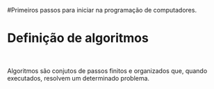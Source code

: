 #Primeiros passos para iniciar na programação de computadores. 

<h1>Definição de algoritmos</h1><br>
<p>Algoritmos são conjutos de passos finitos e organizados que, quando executados, resolvem um determinado problema.</p>
